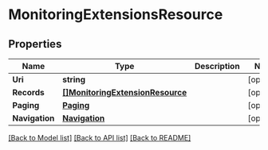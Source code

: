 # MonitoringExtensionsResource

## Properties
Name | Type | Description | Notes
------------ | ------------- | ------------- | -------------
**Uri** | **string** |  | [optional] 
**Records** | [**[]MonitoringExtensionResource**](MonitoringExtensionResource.md) |  | [optional] 
**Paging** | [**Paging**](Paging.md) |  | [optional] 
**Navigation** | [**Navigation**](Navigation.md) |  | [optional] 

[[Back to Model list]](../README.md#documentation-for-models) [[Back to API list]](../README.md#documentation-for-api-endpoints) [[Back to README]](../README.md)


